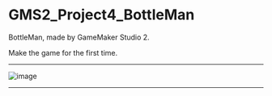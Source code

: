 # GMS2_Project4_BottleMan
BottleMan, made by GameMaker Studio 2.

Make the game for the first time.

------
![image](http://storage1.imgchr.com/kYMBq.md.gif)

------
